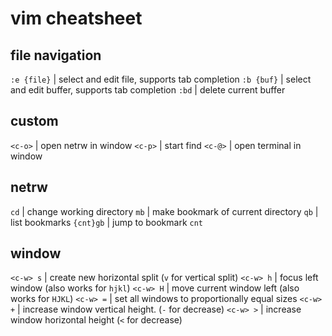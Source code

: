 # vim cheatsheet

## file navigation

`:e {file}`	| select and edit file, supports tab completion
`:b {buf}`	| select and edit buffer, supports tab completion
`:bd`		| delete current buffer

## custom 

`<c-o>`		| open netrw in window
`<c-p>`		| start find
`<c-@>`		| open terminal in window

## netrw

`cd`		| change working directory
`mb`		| make bookmark of current directory
`qb`		| list bookmarks
`{cnt}gb`	| jump to bookmark `cnt`

## window

`<c-w> s`	| create new horizontal split (`v` for vertical split)
`<c-w> h`	| focus left window (also works for `hjkl`)
`<c-w> H`	| move current window left (also works for `HJKL`)
`<c-w> =`	| set all windows to proportionally equal sizes
`<c-w> +`	| increase window vertical height. (`-` for decrease)
`<c-w> >`	| increase window horizontal height (`<` for decrease)


